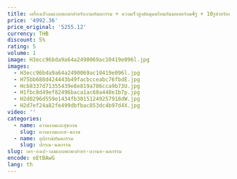 ```yaml
---
title: เครื่องเป่าลมแบบพกพาสำหรับงานทันตกรรม + ความเร็วสูงตัดมุมพร้อมกันมอเตอร์ลม4รู + 10รูสำหรับทันตกรรม
price: '4992.36'
price_original: '5255.12'
currency: THB
discount: 5%
rating: 5
volume: 1
image: H3ecc96bda9a64a2490069ac10419e096l.jpg
images:
  - H3ecc96bda9a64a2490069ac10419e096l.jpg
  - H75bb688d424443b49facbcceabc76fbdE.jpg
  - Hcb8337d71355439e8e819a786cca9b73U.jpg
  - H1fbc8d49ef82496baca1ac68a448e1b7p.jpg
  - H2d8296d559e1434fb30151249257918dW.jpg
  - H2d7ef24a82fe499dbfbac853dc4b97d4X.jpg
video: ''
categories:
  - name: ความงามและสุขภาพ
    slug: ความงามและส-ขภาพ
  - name: อุปกรณ์ทันตกรรม
    slug: ปกรณ-นตกรรม
slug: เคร-องเป-าลมแบบพกพาสำหร-บงานท-นตกรรม
encode: oEtBAwG
lang: th
---
```

  